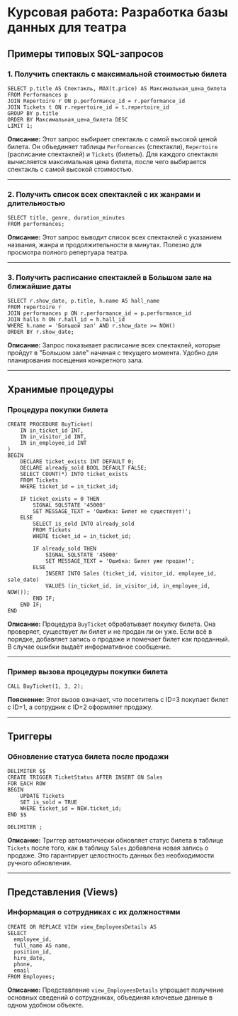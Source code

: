 # Курсовая работа: Разработка базы данных для театра

## Примеры типовых SQL-запросов

### 1. Получить спектакль с максимальной стоимостью билета

```
SELECT p.title AS Спектакль, MAX(t.price) AS Максимальная_цена_билета
FROM Performances p
JOIN Repertoire r ON p.performance_id = r.performance_id
JOIN Tickets t ON r.repertoire_id = t.repertoire_id
GROUP BY p.title
ORDER BY Максимальная_цена_билета DESC
LIMIT 1;
````
**Описание:**
Этот запрос выбирает спектакль с самой высокой ценой билета. Он объединяет таблицы `Performances` (спектакли), `Repertoire` (расписание спектаклей) и `Tickets` (билеты). Для каждого спектакля вычисляется максимальная цена билета, после чего выбирается спектакль с самой высокой стоимостью.

---

### 2. Получить список всех спектаклей с их жанрами и длительностью

```
SELECT title, genre, duration_minutes
FROM performances;
```

**Описание:**
Этот запрос выводит список всех спектаклей с указанием названия, жанра и продолжительности в минутах. Полезно для просмотра полного репертуара театра.

---

### 3. Получить расписание спектаклей в Большом зале на ближайшие даты

```
SELECT r.show_date, p.title, h.name AS hall_name
FROM repertoire r
JOIN performances p ON r.performance_id = p.performance_id
JOIN halls h ON r.hall_id = h.hall_id
WHERE h.name = 'Большой зал' AND r.show_date >= NOW()
ORDER BY r.show_date;
```

**Описание:**
Запрос показывает расписание всех спектаклей, которые пройдут в "Большом зале" начиная с текущего момента. Удобно для планирования посещения конкретного зала.

---

## Хранимые процедуры

### Процедура покупки билета

```
CREATE PROCEDURE BuyTicket(
    IN in_ticket_id INT,
    IN in_visitor_id INT,
    IN in_employee_id INT
)
BEGIN
    DECLARE ticket_exists INT DEFAULT 0;
    DECLARE already_sold BOOL DEFAULT FALSE;
    SELECT COUNT(*) INTO ticket_exists
    FROM Tickets
    WHERE ticket_id = in_ticket_id;

    IF ticket_exists = 0 THEN
        SIGNAL SQLSTATE '45000'
        SET MESSAGE_TEXT = 'Ошибка: Билет не существует!';
    ELSE
        SELECT is_sold INTO already_sold
        FROM Tickets
        WHERE ticket_id = in_ticket_id;

        IF already_sold THEN
            SIGNAL SQLSTATE '45000'
            SET MESSAGE_TEXT = 'Ошибка: Билет уже продан!';
        ELSE
            INSERT INTO Sales (ticket_id, visitor_id, employee_id, sale_date)
            VALUES (in_ticket_id, in_visitor_id, in_employee_id, NOW());
        END IF;
    END IF;
END
```

**Описание:**
Процедура `BuyTicket` обрабатывает покупку билета. Она проверяет, существует ли билет и не продан ли он уже. Если всё в порядке, добавляет запись о продаже и помечает билет как проданный. В случае ошибки выдаёт информативное сообщение.

---

### Пример вызова процедуры покупки билета

```
CALL BuyTicket(1, 3, 2);
```

**Пояснение:**
Этот вызов означает, что посетитель с ID=3 покупает билет с ID=1, а сотрудник с ID=2 оформляет продажу.

---

## Триггеры

### Обновление статуса билета после продажи

```
DELIMITER $$
CREATE TRIGGER TicketStatus AFTER INSERT ON Sales
FOR EACH ROW
BEGIN
    UPDATE Tickets
    SET is_sold = TRUE
    WHERE ticket_id = NEW.ticket_id;
END $$

DELIMITER ;

```

**Описание:**
Триггер автоматически обновляет статус билета в таблице `Tickets` после того, как в таблицу `Sales` добавлена новая запись о продаже. Это гарантирует целостность данных без необходимости ручного обновления.

---

## Представления (Views)

### Информация о сотрудниках с их должностями

```
CREATE OR REPLACE VIEW view_EmployeesDetails AS
SELECT
  employee_id,
  full_name AS name,
  position_id,
  hire_date,
  phone,
  email
FROM Employees;
```

**Описание:**
Представление `view_EmployeesDetails` упрощает получение основных сведений о сотрудниках, объединяя ключевые данные в одном удобном объекте.
